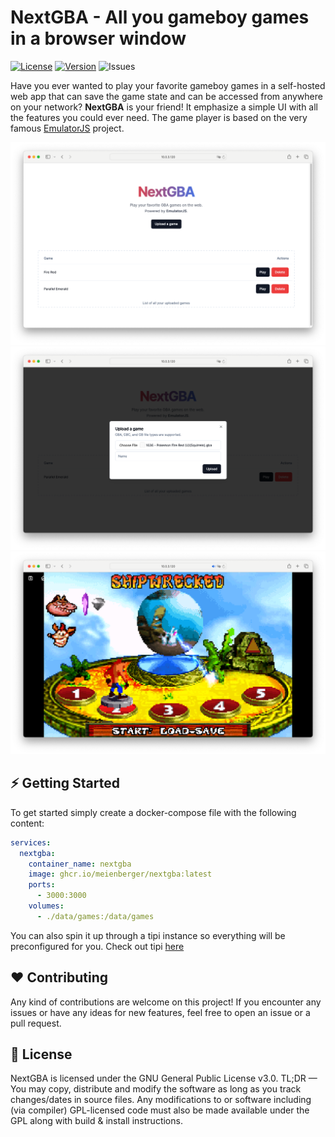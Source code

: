 # NextGBA - All you gameboy games in a browser window

[![License](https://img.shields.io/github/license/meienberger/nextgba)](https://github.com/meienberger/nextgba/blob/master/LICENSE)
[![Version](https://img.shields.io/github/v/release/meienberger/nextgba?color=%235351FB&label=version)](https://github.com/meienberger/nextgba/releases)
![Issues](https://img.shields.io/github/issues/meienberger/nextgba)

Have you ever wanted to play your favorite gameboy games in a self-hosted web app that can save the game state and can be accessed from anywhere on your network? **NextGBA** is your friend!
It emphasize a simple UI with all the features you could ever need. The game player is based on the very famous [EmulatorJS](https://emulatorjs.org/) project.

![Preview](screenshots/main.png)
![Upload](screenshots/upload.png)
![Ingame](screenshots/ingame.png)

## ⚡ Getting Started

To get started simply create a docker-compose file with the following content:

```YAML
services:
  nextgba:
    container_name: nextgba
    image: ghcr.io/meienberger/nextgba:latest
    ports:
      - 3000:3000
    volumes:
      - ./data/games:/data/games
```

You can also spin it up through a tipi instance so everything will be preconfigured for you. Check out tipi [here](https://runtipi.io)

## ❤️ Contributing

Any kind of contributions are welcome on this project! If you encounter any issues or have any ideas for new features, feel free to open an issue or a pull request.

## 📜 License

NextGBA is licensed under the GNU General Public License v3.0. TL;DR — You may copy, distribute and modify the software as long as you track changes/dates in source files. Any modifications to or software including (via compiler) GPL-licensed code must also be made available under the GPL along with build & install instructions.
